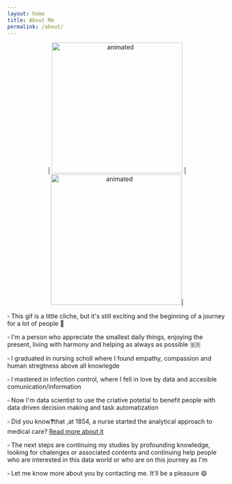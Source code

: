 ```yaml
---
layout: home
title: About Me
permalink: /about/
---
```


<p align=center> 
 | <img src="https://media4.giphy.com/media/cACmN9YBnrV9KyK6nG/giphy.gif?cid=ecf05e4766vbcycjyubog8674zfaz9vepsv6c9l8byf92c69&rid=giphy.gif&ct=g" alt="animated" width="300" height="300"/> | <img src="https://media4.giphy.com/media/fedryX7dMGMe6lgqDm/giphy.gif?cid=ecf05e470o0ozcr946mob49yz2dr2mk2bpuvgroyo0wzzlv2&rid=giphy.gif&ct=g" alt="animated" width="300" height="300"/>| 
</p> <p align=center> 

<body>
  
  ▫️ This gif is a little cliche, but it's still exciting and the beginning of a journey for a lot of people 🧙
   
  ▫️ I'm a person who appreciate the smallest daily things, enjoying the present, living with harmony and helping as always as possible 🇧🇷
  
  ▫️ I graduated in nursing scholl where I found empathy, compassion and human stregtness above all knowlegde 
  
  ▫️ I mastered in infection control, where I fell in love by data and accesible comunication/information 
  
  ▫️ Now I'm data scientist to use the criative potetial to benefit people with data driven decision making and task automatization 
  
  ▫️ Did you know❓that ,at 1854, a nurse started the analytical approach to medical care? [Read  more about it](https://www.sciencemuseum.org.uk/objects-and-stories/florence-nightingale-pioneer-statistician)
  
  ▫️ The next steps are continuing my studies by profounding knowledge, looking for chalenges or associated contents and continuing help people who are interested in this data world or who are on this journey as I'm 
  
  ▫️ Let me know more about you by contacting me. It'll be a pleasure 😄



